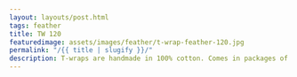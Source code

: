 ```yaml
---
layout: layouts/post.html
tags: feather
title: TW 120
featuredimage: assets/images/feather/t-wrap-feather-120.jpg
permalink: "/{{ title | slugify }}/"
description: T-wraps are handmade in 100% cotton. Comes in packages of 10 pieces of the same design. Probably the worlds best commercial for any Fun Park.
---
```

